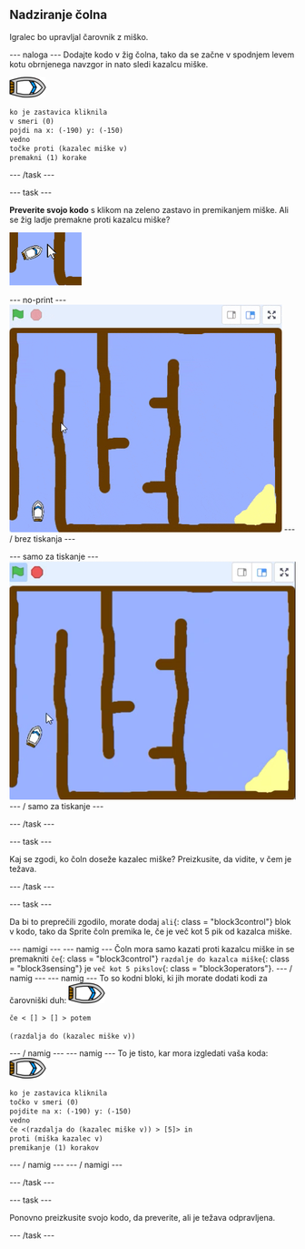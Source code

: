 ## Nadziranje čolna

Igralec bo upravljal čarovnik z miško.

\--- naloga \--- Dodajte kodo v žig čolna, tako da se začne v spodnjem levem kotu obrnjenega navzgor in nato sledi kazalcu miške.

![čoln](images/boat_resize.png)

```blocks3
ko je zastavica kliknila
v smeri (0)
pojdi na x: (-190) y: (-150)
vedno
točke proti (kazalec miške v)
premakni (1) korake
```

\--- /task \---

\--- task \---

**Preverite svojo kodo** s klikom na zeleno zastavo in premikanjem miške. Ali se žig ladje premakne proti kazalcu miške?

![posnetek zaslona](images/boat-mouse.png)

\--- no-print \--- ![screenshot](images/boat-pointer-test-anim.gif) \--- / brez tiskanja \---

\--- samo za tiskanje \--- ![screenshot](images/boat-pointer-test-anim.png) \--- / samo za tiskanje \---

\--- /task \---

\--- task \---

Kaj se zgodi, ko čoln doseže kazalec miške? Preizkusite, da vidite, v čem je težava.

\--- /task \---

\--- task \---

Da bi to preprečili zgodilo, morate dodaj `ali`{: class = "block3control"} blok v kodo, tako da Sprite čoln premika le, če je več kot 5 pik od kazalca miške.

\--- namigi \--- \--- namig \--- Čoln mora samo kazati proti kazalcu miške in se premakniti `če`{: class = "block3control"} `razdalje do kazalca miške`{: class = "block3sensing"} je `več kot 5 pikslov`{: class = "block3operators"}. \--- / namig \--- \--- namig \--- To so kodni bloki, ki jih morate dodati kodi za čarovniški duh: ![čoln](images/boat_resize.png)

```blocks3
če < [] > [] > potem

(razdalja do (kazalec miške v))
```

\--- / namig \--- \--- namig \--- To je tisto, kar mora izgledati vaša koda: ![čoln](images/boat_resize.png)

```blocks3
ko je zastavica kliknila
točko v smeri (0)
pojdite na x: (-190) y: (-150)
vedno
če <(razdalja do (kazalec miške v)) > [5]> in
proti (miška kazalec v)
premikanje (1) korakov
```

\--- / namig \--- \--- / namigi \---

\--- /task \---

\--- task \---

Ponovno preizkusite svojo kodo, da preverite, ali je težava odpravljena.

\--- /task \---